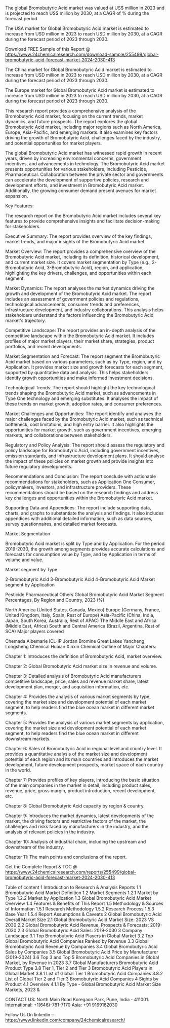 The global Bromobutyric Acid market was valued at US$ million in 2023 and is projected to reach US$ million by 2030, at a CAGR of % during the forecast period.

The USA market for Global Bromobutyric Acid market is estimated to increase from USD million in 2023 to reach USD million by 2030, at a CAGR during the forecast period of 2023 through 2030.

Download FREE Sample of this Report @ https://www.24chemicalresearch.com/download-sample/255499/global-bromobutyric-acid-forecast-market-2024-2030-413

The China market for Global Bromobutyric Acid market is estimated to increase from USD million in 2023 to reach USD million by 2030, at a CAGR during the forecast period of 2023 through 2030.

The Europe market for Global Bromobutyric Acid market is estimated to increase from USD million in 2023 to reach USD million by 2030, at a CAGR during the forecast period of 2023 through 2030.

This research report provides a comprehensive analysis of the Bromobutyric Acid market, focusing on the current trends, market dynamics, and future prospects. The report explores the global Bromobutyric Acid market, including major regions such as North America, Europe, Asia-Pacific, and emerging markets. It also examines key factors driving the growth of Bromobutyric Acid, challenges faced by the industry, and potential opportunities for market players.

The global Bromobutyric Acid market has witnessed rapid growth in recent years, driven by increasing environmental concerns, government incentives, and advancements in technology. The Bromobutyric Acid market presents opportunities for various stakeholders, including Pesticide, Pharmaceutical. Collaboration between the private sector and governments can accelerate the development of supportive policies, research and development efforts, and investment in Bromobutyric Acid market. Additionally, the growing consumer demand present avenues for market expansion.

Key Features:

The research report on the Bromobutyric Acid market includes several key features to provide comprehensive insights and facilitate decision-making for stakeholders.

Executive Summary: The report provides overview of the key findings, market trends, and major insights of the Bromobutyric Acid market.

Market Overview: The report provides a comprehensive overview of the Bromobutyric Acid market, including its definition, historical development, and current market size. It covers market segmentation by Type (e.g., 2-Bromobutyric Acid, 3-Bromobutyric Acid), region, and application, highlighting the key drivers, challenges, and opportunities within each segment.

Market Dynamics: The report analyses the market dynamics driving the growth and development of the Bromobutyric Acid market. The report includes an assessment of government policies and regulations, technological advancements, consumer trends and preferences, infrastructure development, and industry collaborations. This analysis helps stakeholders understand the factors influencing the Bromobutyric Acid market's trajectory.

Competitive Landscape: The report provides an in-depth analysis of the competitive landscape within the Bromobutyric Acid market. It includes profiles of major market players, their market share, strategies, product portfolios, and recent developments.

Market Segmentation and Forecast: The report segment the Bromobutyric Acid market based on various parameters, such as by Type, region, and by Application. It provides market size and growth forecasts for each segment, supported by quantitative data and analysis. This helps stakeholders identify growth opportunities and make informed investment decisions.

Technological Trends: The report should highlight the key technological trends shaping the Bromobutyric Acid market, such as advancements in Type One technology and emerging substitutes. It analyses the impact of these trends on market growth, adoption rates, and consumer preferences.

Market Challenges and Opportunities: The report identify and analyses the major challenges faced by the Bromobutyric Acid market, such as technical bottleneck, cost limitations, and high entry barrier. It also highlights the opportunities for market growth, such as government incentives, emerging markets, and collaborations between stakeholders.

Regulatory and Policy Analysis: The report should assess the regulatory and policy landscape for Bromobutyric Acid, including government incentives, emission standards, and infrastructure development plans. It should analyse the impact of these policies on market growth and provide insights into future regulatory developments.

Recommendations and Conclusion: The report conclude with actionable recommendations for stakeholders, such as Application One Consumer, policymakers, investors, and infrastructure providers. These recommendations should be based on the research findings and address key challenges and opportunities within the Bromobutyric Acid market.

Supporting Data and Appendices: The report include supporting data, charts, and graphs to substantiate the analysis and findings. It also includes appendices with additional detailed information, such as data sources, survey questionnaires, and detailed market forecasts.

Market Segmentation

Bromobutyric Acid market is split by Type and by Application. For the period 2019-2030, the growth among segments provides accurate calculations and forecasts for consumption value by Type, and by Application in terms of volume and value.

Market segment by Type

2-Bromobutyric Acid
3-Bromobutyric Acid
4-Bromobutyric Acid
Market segment by Application

Pesticide
Pharmaceutical
Others
Global Bromobutyric Acid Market Segment Percentages, By Region and Country, 2023 (%)

North America (United States, Canada, Mexico)
Europe (Germany, France, United Kingdom, Italy, Spain, Rest of Europe)
Asia-Pacific (China, India, Japan, South Korea, Australia, Rest of APAC)
The Middle East and Africa (Middle East, Africa)
South and Central America (Brazil, Argentina, Rest of SCA)
Major players covered

Chemada
Albemarle
ICL-IP
Jordan Bromine
Great Lakes
Yancheng Longsheng Chemical
Huaian Xinxin Chemical
Outline of Major Chapters:

Chapter 1: Introduces the definition of Bromobutyric Acid, market overview.

Chapter 2: Global Bromobutyric Acid market size in revenue and volume.

Chapter 3: Detailed analysis of Bromobutyric Acid manufacturers competitive landscape, price, sales and revenue market share, latest development plan, merger, and acquisition information, etc.

Chapter 4: Provides the analysis of various market segments by type, covering the market size and development potential of each market segment, to help readers find the blue ocean market in different market segments.

Chapter 5: Provides the analysis of various market segments by application, covering the market size and development potential of each market segment, to help readers find the blue ocean market in different downstream markets.

Chapter 6: Sales of Bromobutyric Acid in regional level and country level. It provides a quantitative analysis of the market size and development potential of each region and its main countries and introduces the market development, future development prospects, market space of each country in the world.

Chapter 7: Provides profiles of key players, introducing the basic situation of the main companies in the market in detail, including product sales, revenue, price, gross margin, product introduction, recent development, etc.

Chapter 8: Global Bromobutyric Acid capacity by region & country.

Chapter 9: Introduces the market dynamics, latest developments of the market, the driving factors and restrictive factors of the market, the challenges and risks faced by manufacturers in the industry, and the analysis of relevant policies in the industry.

Chapter 10: Analysis of industrial chain, including the upstream and downstream of the industry.

Chapter 11: The main points and conclusions of the report.

Get the Complete Report & TOC @ https://www.24chemicalresearch.com/reports/255499/global-bromobutyric-acid-forecast-market-2024-2030-413

Table of content
1 Introduction to Research & Analysis Reports
1.1 Bromobutyric Acid Market Definition
1.2 Market Segments
1.2.1 Market by Type
1.2.2 Market by Application
1.3 Global Bromobutyric Acid Market Overview
1.4 Features & Benefits of This Report
1.5 Methodology & Sources of Information
1.5.1 Research Methodology
1.5.2 Research Process
1.5.3 Base Year
1.5.4 Report Assumptions & Caveats
2 Global Bromobutyric Acid Overall Market Size
2.1 Global Bromobutyric Acid Market Size: 2023 VS 2030
2.2 Global Bromobutyric Acid Revenue, Prospects & Forecasts: 2019-2030
2.3 Global Bromobutyric Acid Sales: 2019-2030
3 Company Landscape
3.1 Top Bromobutyric Acid Players in Global Market
3.2 Top Global Bromobutyric Acid Companies Ranked by Revenue
3.3 Global Bromobutyric Acid Revenue by Companies
3.4 Global Bromobutyric Acid Sales by Companies
3.5 Global Bromobutyric Acid Price by Manufacturer (2019-2024)
3.6 Top 3 and Top 5 Bromobutyric Acid Companies in Global Market, by Revenue in 2023
3.7 Global Manufacturers Bromobutyric Acid Product Type
3.8 Tier 1, Tier 2 and Tier 3 Bromobutyric Acid Players in Global Market
3.8.1 List of Global Tier 1 Bromobutyric Acid Companies
3.8.2 List of Global Tier 2 and Tier 3 Bromobutyric Acid Companies
4 Sights by Product
4.1 Overview
4.1.1 By Type - Global Bromobutyric Acid Market Size Markets, 2023 &

CONTACT US:
North Main Road Koregaon Park, Pune, India - 411001.
International: +1(646)-781-7170
Asia: +91 9169162030

Follow Us On linkedin :- https://www.linkedin.com/company/24chemicalresearch/
